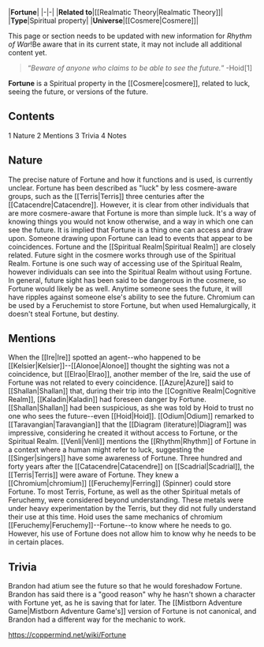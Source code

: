 |**Fortune**|
|-|-|
|**Related to**|[[Realmatic Theory\|Realmatic Theory]]|
|**Type**|Spiritual property|
|**Universe**|[[Cosmere\|Cosmere]]|

This page or section needs to be updated with new information for *Rhythm of War*!Be aware that in its current state, it may not include all additional content yet.

>“*Beware of anyone who claims to be able to see the future.*”
\-Hoid[1]


**Fortune** is a Spiritual property in the [[Cosmere\|cosmere]], related to luck, seeing the future, or versions of the future.

## Contents

1 Nature
2 Mentions
3 Trivia
4 Notes


## Nature
The precise nature of Fortune and how it functions and is used, is currently unclear. Fortune has been described as "luck" by less cosmere-aware groups, such as the [[Terris\|Terris]] three centuries after the [[Catacendre\|Catacendre]]. However, it is clear from other individuals that are more cosmere-aware that Fortune is more than simple luck. It's a way of knowing things you would not know otherwise, and a way in which one can see the future. It is implied that Fortune is a thing one can access and draw upon. Someone drawing upon Fortune can lead to events that appear to be coincidences.
Fortune and the [[Spiritual Realm\|Spiritual Realm]] are closely related. Future sight in the cosmere works through use of the Spiritual Realm. Fortune is one such way of accessing use of the Spiritual Realm, however individuals can see into the Spiritual Realm without using Fortune.
In general, future sight has been said to be dangerous in the cosmere, so Fortune would likely be as well. Anytime someone sees the future, it will have ripples against someone else's ability to see the future.
Chromium can be used by a Feruchemist to store Fortune, but when used Hemalurgically, it doesn't steal Fortune, but destiny.

## Mentions
When the [[Ire\|Ire]] spotted an agent--who happened to be [[Kelsier\|Kelsier]]--[[Alonoe\|Alonoe]] thought the sighting was not a coincidence, but [[Elrao\|Elrao]], another member of the Ire, said the use of Fortune was not related to every coincidence.
[[Azure\|Azure]] said to [[Shallan\|Shallan]] that, during their trip into the [[Cognitive Realm\|Cognitive Realm]], [[Kaladin\|Kaladin]] had foreseen danger by Fortune. [[Shallan\|Shallan]] had been suspicious, as she was told by Hoid to trust no one who sees the future--even [[Hoid\|Hoid]].
[[Odium\|Odium]] remarked to [[Taravangian\|Taravangian]] that the [[Diagram (literature)\|Diagram]] was impressive, considering he created it without access to Fortune, or the Spiritual Realm.
[[Venli\|Venli]] mentions the [[Rhythm\|Rhythm]] of Fortune in a context where a human might refer to luck, suggesting the [[Singer\|singers]] have some awareness of Fortune.
Three hundred and forty years after the [[Catacendre\|Catacendre]] on [[Scadrial\|Scadrial]], the [[Terris\|Terris]] were aware of Fortune. They knew a [[Chromium\|chromium]] [[Feruchemy\|Ferring]] (Spinner) could store Fortune. To most Terris, Fortune, as well as the other Spiritual metals of Feruchemy, were considered beyond understanding. These metals were under heavy experimentation by the Terris, but they did not fully understand their use at this time.
Hoid uses the same mechanics of chromium [[Feruchemy\|Feruchemy]]--Fortune--to know where he needs to go. However, his use of Fortune does not allow him to know why he needs to be in certain places.

## Trivia
Brandon had atium see the future so that he would foreshadow Fortune.
Brandon has said there is a "good reason" why he hasn't shown a character with Fortune yet, as he is saving that for later.
The [[Mistborn Adventure Game\|Mistborn Adventure Game's]] version of Fortune is not canonical, and Brandon had a different way for the mechanic to work.


https://coppermind.net/wiki/Fortune
